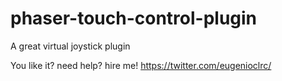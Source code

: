 # phaser-touch-control-plugin
A great virtual joystick plugin

You like it? need help? hire me!
https://twitter.com/eugenioclrc/
